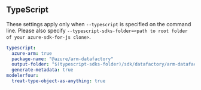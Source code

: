 ## TypeScript

These settings apply only when `--typescript` is specified on the command line.
Please also specify `--typescript-sdks-folder=<path to root folder of your azure-sdk-for-js clone>`.

``` yaml $(typescript)
typescript:
  azure-arm: true
  package-name: "@azure/arm-datafactory"
  output-folder: "$(typescript-sdks-folder)/sdk/datafactory/arm-datafactory"
  generate-metadata: true
modelerfour:
  treat-type-object-as-anything: true
```
